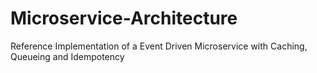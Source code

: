 # Microservice-Architecture
Reference Implementation of a Event Driven Microservice with Caching, Queueing and Idempotency 

